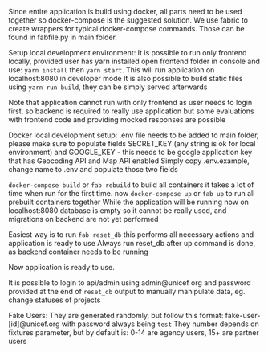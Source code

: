 Since entire application is build using docker, all parts need to be used together so docker-compose is the suggested solution.
We use fabric to create wrappers for typical docker-compose commands. Those can be found in fabfile.py in main folder.

Setup local development environment:
It is possible to run only frontend locally, provided user has yarn installed
open frontend folder in console and use: `yarn install`
then `yarn start`. This will run application on localhost:8080 in developer mode
It is also possible to build static files using `yarn run build`, they can be simply served afterwards

Note that application cannot run with only frontend as user needs to login first.
so backend is required to really use application but some evaluations with frontend code
and providing mocked responses are possible

Docker local development setup:
  .env file needs to be added to main folder, please make sure to populate fields SECRET_KEY (any string is ok for local environment)
  and GOOGLE_KEY - this needs to be google application key that has Geocoding API and Map API  enabled
  Simply copy .env.example, change name to .env and populate those two fields

  `docker-compose build` or `fab rebuild` to build all containers it takes a lot of time when run for the first time.
  now `docker-compose up` or `fab up` to run all prebuilt containers together
  While the application will be running now on localhost:8080 database is empty so it cannot be really used,
  and migrations on backend are not yet performed

  Easiest way is to run `fab reset_db` this performs all necessary actions and application is ready to use
  Always run reset_db after up command is done, as backend container needs to be running

  Now application is ready to use.

  It is possible to login to api/admin using admin@unicef org and password provided at the end of `reset_db` output
  to manually manipulate data, eg. change statuses of projects

Fake Users:
They are generated randomly, but follow this format: fake-user-[id]@unicef.org with password always being `test`
They number depends on fixtures parameter, but by default is: 0-14 are agency users, 15+ are partner users
